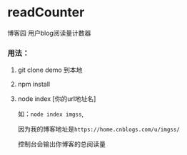 # readCounter
博客园 用户blog阅读量计数器

### 用法：

1. git clone demo 到本地
2. npm install
3. node index [你的url地址名]

    如：`node index imgss`,

    因为我的博客地址是`https://home.cnblogs.com/u/imgss/`

    控制台会输出你博客的总阅读量

